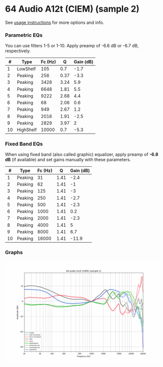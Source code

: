 # 64 Audio A12t (CIEM) (sample 2)
See [usage instructions](https://github.com/jaakkopasanen/AutoEq#usage) for more options and info.

### Parametric EQs
You can use filters 1-5 or 1-10. Apply preamp of -6.6 dB or -6.7 dB, respectively.

|   # | Type      |   Fc (Hz) |    Q |   Gain (dB) |
|-----|-----------|-----------|------|-------------|
|   1 | LowShelf  |       105 | 0.7  |        -1.7 |
|   2 | Peaking   |       256 | 0.37 |        -3.3 |
|   3 | Peaking   |      3428 | 3.24 |         5.9 |
|   4 | Peaking   |      6648 | 1.81 |         5.5 |
|   5 | Peaking   |      9222 | 2.68 |         4.4 |
|   6 | Peaking   |        68 | 2.06 |         0.6 |
|   7 | Peaking   |       949 | 2.67 |         1.2 |
|   8 | Peaking   |      2016 | 1.91 |        -2.5 |
|   9 | Peaking   |      2829 | 3.97 |         2   |
|  10 | HighShelf |     10000 | 0.7  |        -5.3 |

### Fixed Band EQs
When using fixed band (also called graphic) equalizer, apply preamp of **-6.8 dB** (if available) and set gains manually with these parameters.

|   # | Type    |   Fc (Hz) |    Q |   Gain (dB) |
|-----|---------|-----------|------|-------------|
|   1 | Peaking |        31 | 1.41 |        -2.4 |
|   2 | Peaking |        62 | 1.41 |        -1   |
|   3 | Peaking |       125 | 1.41 |        -3   |
|   4 | Peaking |       250 | 1.41 |        -2.7 |
|   5 | Peaking |       500 | 1.41 |        -2.3 |
|   6 | Peaking |      1000 | 1.41 |         0.2 |
|   7 | Peaking |      2000 | 1.41 |        -2.3 |
|   8 | Peaking |      4000 | 1.41 |         5   |
|   9 | Peaking |      8000 | 1.41 |         6.7 |
|  10 | Peaking |     16000 | 1.41 |       -11.9 |

### Graphs
![](./64%20Audio%20A12t%20(CIEM)%20(sample%202).png)
